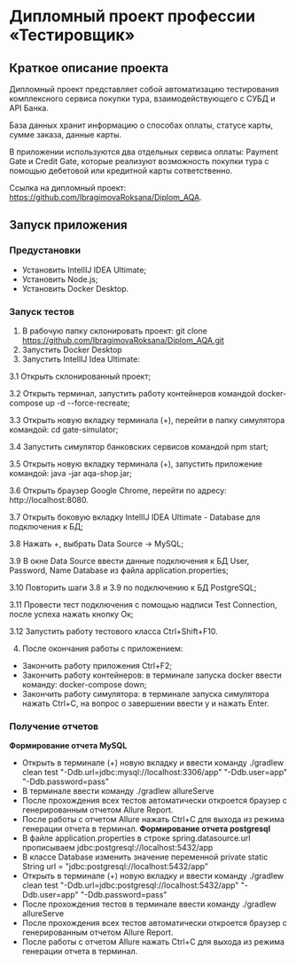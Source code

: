 # Дипломный проект профессии «Тестировщик»
## Краткое описание проекта
Дипломный проект представляет собой автоматизацию тестирования комплексного сервиса покупки тура, взаимодействующего с СУБД и API Банка.

База данных хранит информацию о способах оплаты, статусе карты, сумме заказа, данные карты.

В приложении используются два отдельных сервиса оплаты: Payment Gate и Credit Gate, которые реализуют возможность покупки тура с помощью дебетовой или кредитной карты сответственно.

Ссылка на дипломный проект: https://github.com/IbragimovaRoksana/Diplom_AQA.

## Запуск приложения
### Предустановки
- Установить IntellIJ IDEA Ultimate;
- Установить Node.js;
- Установить Docker Desktop.
### Запуск тестов
1. В рабочую папку склонировать проект: git clone https://github.com/IbragimovaRoksana/Diplom_AQA.git
2. Запустить Docker Desktop
3. Запустить IntellIJ Idea Ultimate:

  3.1 Открыть склонированный проект;
  
  3.2 Открыть терминал, запустить работу контейнеров командой docker-compose up -d --force-recreate;
  
  3.3 Открыть новую вкладку терминала (+), перейти в папку симулятора командой: cd gate-simulator;
  
  3.4 Запустить симулятор банковских сервисов командой npm start;
  
  3.5 Открыть новую вкладку терминала (+), запустить приложение командой: java -jar aqa-shop.jar;
  
  3.6 Открыть браузер Google Chrome, перейти по адресу: http://localhost:8080.
  
  3.7 Открыть боковую вкладку IntellIJ IDEA Ultimate - Database для подключения к БД;
  
  3.8 Нажать +, выбрать Data Source -> MySQL;
  
  3.9 В окне Data Source ввести данные подключения к БД User, Password, Name Database из файла application.properties;
  
  3.10 Повторить шаги 3.8 и 3.9 по подключению к БД PostgreSQL;
  
  3.11 Провести тест подключения с помощью надписи Test Connection, после успеха нажать кнопку Ок;
  
  3.12 Запустить работу тестового класса Ctrl+Shift+F10.
  
4. После окончания работы с приложением:
  - Закончить работу приложения Ctrl+F2;
  - Закончить работу контейнеров: в терминале запуска docker ввести команду: docker-compose down;
  - Закончить работу симулятора: в терминале запуска симулятора нажать Ctrl+C, на вопрос о завершении ввести y и нажать Enter.

### Получение отчетов
**Формирование отчета MySQL**
- Открыть в терминале (+) новую вкладку и ввести команду ./gradlew clean test "-Ddb.url=jdbc:mysql://localhost:3306/app" "-Ddb.user=app" "-Ddb.password=pass"
- В терминале ввести команду ./gradlew allureServe
- После прохождения всех тестов автоматически откроется браузер с генерированным отчетом Allure Report. 
- После работы с отчетом Allure нажать Сtrl+C для выхода из режима генерации отчета в терминал.
**Формирование отчета postgresql**
- В файле application.properties  в строке spring.datasource.url прописываем jdbc:postgresql://localhost:5432/app
- В классе Database изменить значение переменной private static String url = "jdbc:postgresql://localhost:5432/app"
- Открыть в терминале (+) новую вкладку и ввести команду  ./gradlew clean test "-Ddb.url=jdbc:postgresql://localhost:5432/app" "-Ddb.user=app" "-Ddb.password=pass"
- После прохождения тестов в терминале ввести команду ./gradlew allureServe
- После прохождения всех тестов автоматически откроется браузер с генерированным отчетом Allure Report. 
- После работы с отчетом Allure нажать Сtrl+C для выхода из режима генерации отчета в терминал.
  
